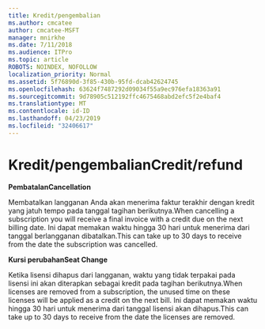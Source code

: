 ```yaml
---
title: Kredit/pengembalian
ms.author: cmcatee
author: cmcatee-MSFT
manager: mnirkhe
ms.date: 7/11/2018
ms.audience: ITPro
ms.topic: article
ROBOTS: NOINDEX, NOFOLLOW
localization_priority: Normal
ms.assetid: 5f76890d-3f85-430b-95fd-dcab42624745
ms.openlocfilehash: 63624f7487292d09034f55a9ec976efa18363a91
ms.sourcegitcommit: 9d78905c512192ffc4675468abd2efc5f2e4baf4
ms.translationtype: MT
ms.contentlocale: id-ID
ms.lasthandoff: 04/23/2019
ms.locfileid: "32406617"
---
```

# <a name="creditrefund"></a><span data-ttu-id="a437c-102">Kredit/pengembalian</span><span class="sxs-lookup"><span data-stu-id="a437c-102">Credit/refund</span></span>

 <span data-ttu-id="a437c-103">**Pembatalan**</span><span class="sxs-lookup"><span data-stu-id="a437c-103">**Cancellation**</span></span>
  
<span data-ttu-id="a437c-104">Membatalkan langganan Anda akan menerima faktur terakhir dengan kredit yang jatuh tempo pada tanggal tagihan berikutnya.</span><span class="sxs-lookup"><span data-stu-id="a437c-104">When cancelling a subscription you will receive a final invoice with a credit due on the next billing date.</span></span> <span data-ttu-id="a437c-105">Ini dapat memakan waktu hingga 30 hari untuk menerima dari tanggal berlangganan dibatalkan.</span><span class="sxs-lookup"><span data-stu-id="a437c-105">This can take up to 30 days to receive from the date the subscription was cancelled.</span></span>
  
 <span data-ttu-id="a437c-106">**Kursi perubahan**</span><span class="sxs-lookup"><span data-stu-id="a437c-106">**Seat Change**</span></span>
  
<span data-ttu-id="a437c-107">Ketika lisensi dihapus dari langganan, waktu yang tidak terpakai pada lisensi ini akan diterapkan sebagai kredit pada tagihan berikutnya.</span><span class="sxs-lookup"><span data-stu-id="a437c-107">When licenses are removed from a subscription, the unused time on these licenses will be applied as a credit on the next bill.</span></span> <span data-ttu-id="a437c-108">Ini dapat memakan waktu hingga 30 hari untuk menerima dari tanggal lisensi akan dihapus.</span><span class="sxs-lookup"><span data-stu-id="a437c-108">This can take up to 30 days to receive from the date the licenses are removed.</span></span>
  

